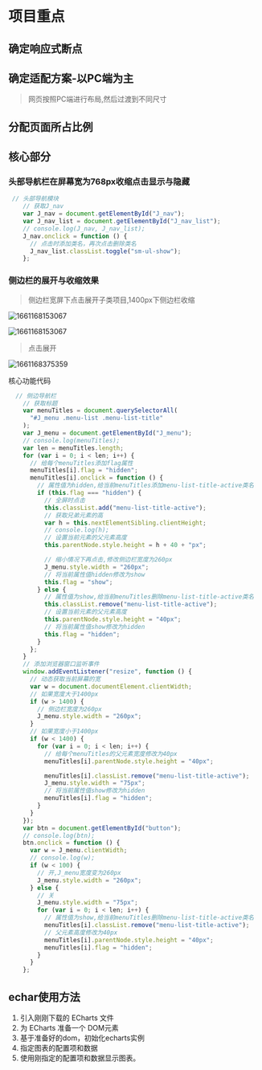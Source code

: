 # 项目重点

## 确定响应式断点

## 确定适配方案-以PC端为主

> 网页按照PC端进行布局,然后过渡到不同尺寸
> 
## 分配页面所占比例

## 核心部分

### 头部导航栏在屏幕宽为768px收缩点击显示与隐藏

```javascript
 // 头部导航模块
    // 获取J_nav
    var J_nav = document.getElementById("J_nav");
    var J_nav_list = document.getElementById("J_nav_list");
    // console.log(J_nav, J_nav_list);
    J_nav.onclick = function () {
      // 点击时添加类名，再次点击删除类名
      J_nav_list.classList.toggle("sm-ul-show");
    };
```

### 侧边栏的展开与收缩效果

> 侧边栏宽屏下点击展开子类项目,1400px下侧边栏收缩

![1661168153067](https://user-images.githubusercontent.com/109357565/192475461-070fe78d-895d-408a-9582-6402f946c265.png)

![1661168153067](https://user-images.githubusercontent.com/109357565/192475503-0f668446-f7d1-4331-b52d-573cba8b20a4.png)

> 点击展开

![1661168375359](https://user-images.githubusercontent.com/109357565/192475525-e5f83956-38e2-4c62-9149-d214cae5bedf.png)

核心功能代码

```javascript
  // 侧边导航栏
    // 获取标题
    var menuTitles = document.querySelectorAll(
      "#J_menu .menu-list .menu-list-title"
    );
    var J_menu = document.getElementById("J_menu");
    // console.log(menuTitles);
    var len = menuTitles.length;
    for (var i = 0; i < len; i++) {
      // 给每个menuTitles添加flag属性
      menuTitles[i].flag = "hidden";
      menuTitles[i].onclick = function () {
        // 属性值为hidden,给当前menuTitles添加menu-list-title-active类名
        if (this.flag === "hidden") {
          // 全屏时点击
          this.classList.add("menu-list-title-active");
          // 获取兄弟元素的高
          var h = this.nextElementSibling.clientHeight;
          // console.log(h);
          // 设置当前元素的父元素高度
          this.parentNode.style.height = h + 40 + "px";

          // 缩小情况下再点击,修改侧边栏宽度为260px
          J_menu.style.width = "260px";
          // 将当前属性值hidden修改为show
          this.flag = "show";
        } else {
          // 属性值为show,给当前menuTitles删除menu-list-title-active类名
          this.classList.remove("menu-list-title-active");
          // 设置当前元素的父元素高度
          this.parentNode.style.height = "40px";
          // 将当前属性值show修改为hidden
          this.flag = "hidden";
        }
      };
    }
    // 添加浏览器窗口监听事件
    window.addEventListener("resize", function () {
      // 动态获取当前屏幕的宽
      var w = document.documentElement.clientWidth;
      // 如果宽度大于1400px
      if (w > 1400) {
        // 侧边栏宽度为260px
        J_menu.style.width = "260px";
      }
      // 如果宽度小于1400px
      if (w < 1400) {
        for (var i = 0; i < len; i++) {
          // 给每个menuTitles的父元素宽度修改为40px
          menuTitles[i].parentNode.style.height = "40px";

          menuTitles[i].classList.remove("menu-list-title-active");
          J_menu.style.width = "75px";
          // 将当前属性值show修改为hidden
          menuTitles[i].flag = "hidden";
        }
      }
    });
    var btn = document.getElementById("button");
    // console.log(btn);
    btn.onclick = function () {
      var w = J_menu.clientWidth;
      // console.log(w);
      if (w < 100) {
        // 开,J_menu宽度变为260px
        J_menu.style.width = "260px";
      } else {
        // 关
        J_menu.style.width = "75px";
        for (var i = 0; i < len; i++) {
          // 属性值为show,给当前menuTitles删除menu-list-title-active类名
          menuTitles[i].classList.remove("menu-list-title-active");
          // 父元素高度修改为40px
          menuTitles[i].parentNode.style.height = "40px";
          menuTitles[i].flag = "hidden";
        }
      }
    };
```

## echar使用方法

1. 引入刚刚下载的 ECharts 文件
2. 为 ECharts 准备一个 DOM元素
3. 基于准备好的dom，初始化echarts实例
4. 指定图表的配置项和数据
5. 使用刚指定的配置项和数据显示图表。
